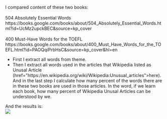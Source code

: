 <p>
I compared content of these two books:
<br><br>
504 Absolutely Essential Words<br>
https://books.google.com/books/about/504_Absolutely_Essential_Words.html?id=UcMz2upckBEC&source=kp_cover
<br><br>
400 Must-Have Words for the TOEFL<br>
https://books.google.com/books/about/400_Must_Have_Words_for_the_TOEFL.html?id=PAOQqiPrbHsC&source=kp_cover&hl=en
</p>

<p>
<ul>
<li>First I extract all words from theme.</li>
<li>Then I extract all words used in the articles that Wikipedia listed as Unusal Article (<a <li>href="https://en.wikipedia.org/wiki/Wikipedia:Unusual_articles">here</a>).</li>
And in the last step I calculate how many percent of the words there are in these two books are used in those articles. In the word, if we learn each book, how many percent of Wikipedia Unusal Articles can be understood by we.</li>
</ul>
</p>

<p>
And the results is:<br>
<img src="https://docs.google.com/spreadsheets/d/1X1dJxKOr6HuJxLtvE90_a16iKjJlS928n83Qjprzlyk/pubchart?oid=1554823769&format=image"></img>
</p>
